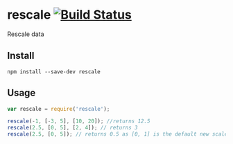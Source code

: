 # rescale  [![Build Status](https://travis-ci.org/javiercejudo/rescale.svg)](https://travis-ci.org/javiercejudo/rescale)

Rescale data

## Install

    npm install --save-dev rescale

## Usage

```js
var rescale = require('rescale');

rescale(-1, [-3, 5], [10, 20]); //returns 12.5
rescale(2.5, [0, 5], [2, 4]); // returns 3
rescale(2.5, [0, 5]); // returns 0.5 as [0, 1] is the default new scale
```
